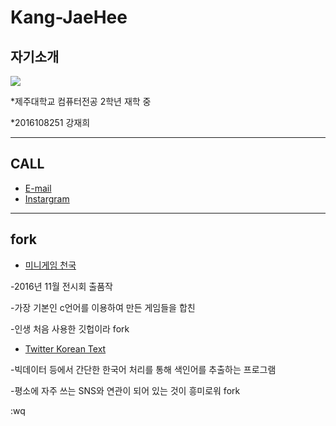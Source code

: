 # Kang-JaeHee

## 자기소개

![](http://blogfiles.naver.net/MjAxNzAzMzFfMjQ3/MDAxNDkwOTM4NTY1NTIz.cgd_b-HljxDev5SHkzTkOEJ1q-SN2_-qgWvs5Qr_XIAg.T13FYs241MBsidALmVt6bw5EB__AVnvnFGM72BeN_NEg.PNG.enqn_k/01-2.png?type=w1)

*제주대학교 컴퓨터전공 2학년 재학 중

*2016108251 강재희


----
## CALL

 - [E-mail](enqn_k@naver.com)
 - [Instargram](https://www.instagram.com/zabachip/)
----
## fork

* [미니게임 천국](https://github.com/ssoso27/Mc_MiniGames)
 
 -2016년 11월 전시회 출품작
 
 -가장 기본인 c언어를 이용하여 만든 게임들을 합친 
 
 -인생 처음 사용한 깃헙이라 fork
 
*  [Twitter Korean Text](https://github.com/twitter/twitter-korean-text)
 
 -빅데이터 등에서 간단한 한국어 처리를 통해 색인어를 추출하는 프로그램
 
 -평소에 자주 쓰는 SNS와 연관이 되어 있는 것이 흥미로워 fork
 
 
:wq

